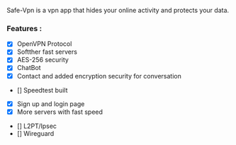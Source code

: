 Safe-Vpn is a vpn app that hides your online activity and protects your data.

### Features :

- [x] OpenVPN Protocol
- [x] Softther fast servers
- [x] AES-256 security
- [x] ChatBot
- [x] Contact and added encryption security for conversation
- [] Speedtest built
- [x] Sign up and login page
- [x] More servers with fast speed
- [] L2PT/Ipsec
- [] Wireguard
